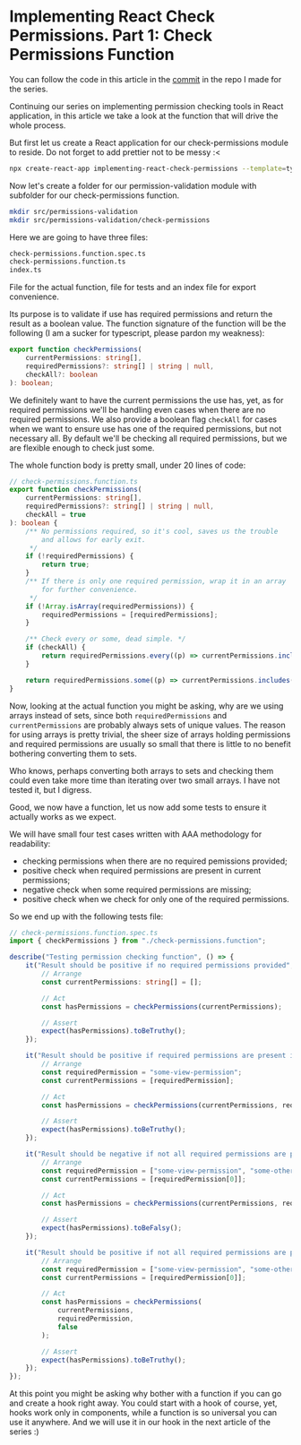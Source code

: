 # Implementing React Check Permissions. Part 1: Check Permissions Function

You can follow the code in this article in the [commit](https://github.com/Bwca/implementing-react-check-permissions/commit/067058c0129a4d64ed73db3ddc354bfed2d1f56d) in the repo I made for the series.

Continuing our series on implementing permission checking tools in React application, in this article we take a look at the function that will drive the whole process.

But first let us create a React application for our check-permissions module to reside. Do not forget to add prettier not to be messy :<

```bash
npx create-react-app implementing-react-check-permissions --template=typescript
```

Now let's create a folder for our permission-validation module with subfolder for our check-permissions function.

```bash
mkdir src/permissions-validation
mkdir src/permissions-validation/check-permissions
```

Here we are going to have three files:

```bash
check-permissions.function.spec.ts
check-permissions.function.ts
index.ts
```

File for the actual function, file for tests and an index file for export convenience.

Its purpose is to validate if use has required permissions and return the result as a boolean value. The function signature of the function will be the following (I am a sucker for typescript, please pardon my weakness):

```typescript
export function checkPermissions(
    currentPermissions: string[],
    requiredPermissions?: string[] | string | null,
    checkAll?: boolean
): boolean;
```

We definitely want to have the current permissions the use has, yet, as for required permissions we'll be handling even cases when there are no required permissions. We also provide a boolean flag `checkAll` for cases when we want to ensure use has one of the required permissions, but not necessary all. By default we'll be checking all required permissions, but we are flexible enough to check just some.

The whole function body is pretty small, under 20 lines of code:

```typescript
// check-permissions.function.ts
export function checkPermissions(
    currentPermissions: string[],
    requiredPermissions?: string[] | string | null,
    checkAll = true
): boolean {
    /** No permissions required, so it's cool, saves us the trouble
        and allows for early exit.
     */
    if (!requiredPermissions) {
        return true;
    }
    /** If there is only one required permission, wrap it in an array
        for further convenience.    
     */
    if (!Array.isArray(requiredPermissions)) {
        requiredPermissions = [requiredPermissions];
    }

    /** Check every or some, dead simple. */
    if (checkAll) {
        return requiredPermissions.every((p) => currentPermissions.includes(p));
    }

    return requiredPermissions.some((p) => currentPermissions.includes(p));
}
```

Now, looking at the actual function you might be asking, why are we using arrays instead of sets, since both `requiredPermissions` and `currentPermissions` are probably always sets of unique values. The reason for using arrays is pretty trivial, the sheer size of arrays holding permissions and required permissions are usually so small that there is little to no benefit bothering converting them to sets.

Who knows, perhaps converting both arrays to sets and checking them could even take more time than iterating over two small arrays. I have not tested it, but I digress.

Good, we now have a function, let us now add some tests to ensure it actually works as we expect.

We will have small four test cases written with AAA methodology for readability:

- checking permissions when there are no required pemissions provided;
- positive check when required permissions are present in current permissions;
- negative check when some required permissions are missing;
- positive check when we check for only one of the required permissions.

So we end up with the following tests file:

```typescript
// check-permissions.function.spec.ts
import { checkPermissions } from "./check-permissions.function";

describe("Testing permission checking function", () => {
    it("Result should be positive if no required permissions provided", () => {
        // Arrange
        const currentPermissions: string[] = [];

        // Act
        const hasPermissions = checkPermissions(currentPermissions);

        // Assert
        expect(hasPermissions).toBeTruthy();
    });

    it("Result should be positive if required permissions are present in current permissions", () => {
        // Arrange
        const requiredPermission = "some-view-permission";
        const currentPermissions = [requiredPermission];

        // Act
        const hasPermissions = checkPermissions(currentPermissions, requiredPermission);

        // Assert
        expect(hasPermissions).toBeTruthy();
    });

    it("Result should be negative if not all required permissions are present", () => {
        // Arrange
        const requiredPermission = ["some-view-permission", "some-other-permission"];
        const currentPermissions = [requiredPermission[0]];

        // Act
        const hasPermissions = checkPermissions(currentPermissions, requiredPermission);

        // Assert
        expect(hasPermissions).toBeFalsy();
    });

    it("Result should be positive if not all required permissions are present when checkAll parameter is set to false", () => {
        // Arrange
        const requiredPermission = ["some-view-permission", "some-other-permission"];
        const currentPermissions = [requiredPermission[0]];

        // Act
        const hasPermissions = checkPermissions(
            currentPermissions,
            requiredPermission,
            false
        );

        // Assert
        expect(hasPermissions).toBeTruthy();
    });
});

```

At this point you might be asking why bother with a function if you can go and create a hook right away. You could start with a hook of course, yet, hooks work only in components, while a function is so universal you can use it anywhere. And we will use it in our hook in the next article of the series :)
